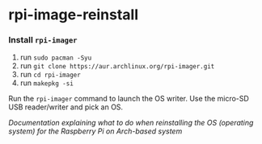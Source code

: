 # rpi-image-reinstall

### Install `rpi-imager`

1. run `sudo pacman -Syu`
2. run `git clone https://aur.archlinux.org/rpi-imager.git`
3. run `cd rpi-imager`
4. run `makepkg -si`

Run the `rpi-imager` command to launch the OS writer. Use the micro-SD USB reader/writer and pick an OS.

*Documentation explaining what to do when reinstalling the OS (operating system) for the Raspberry Pi on Arch-based system*
